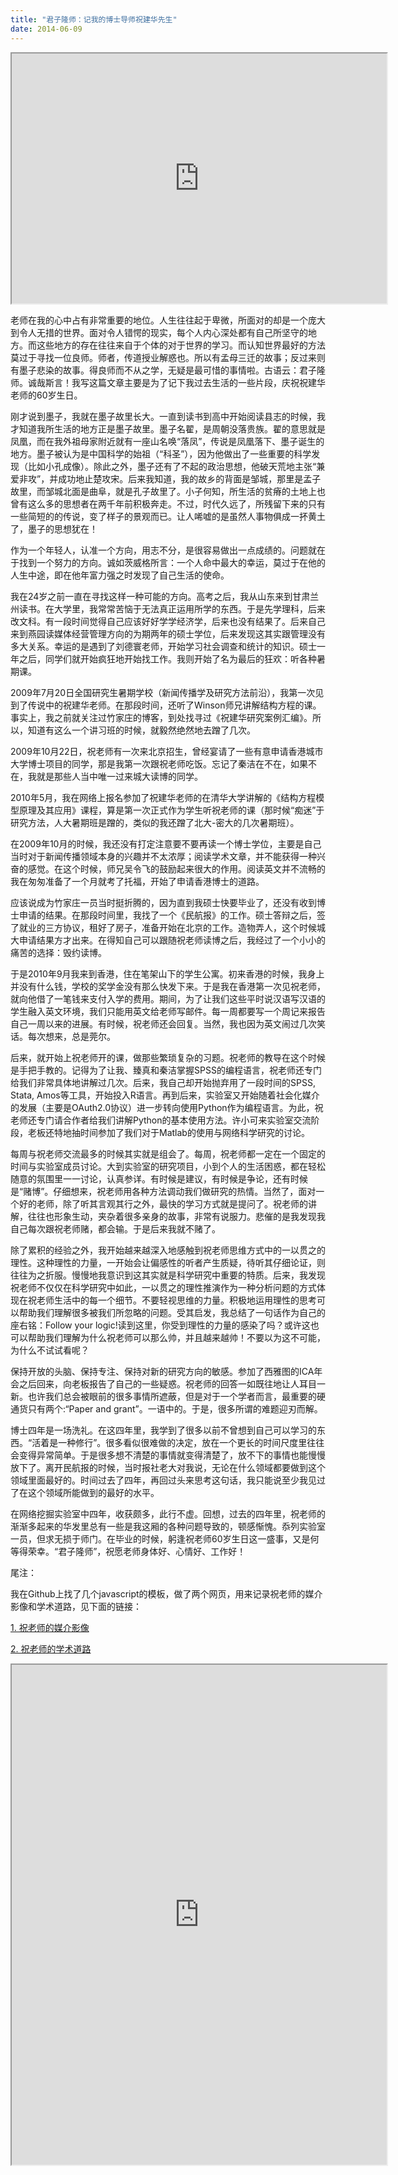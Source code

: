 ```yaml
---
title: "君子隆师：记我的博士导师祝建华先生"
date: 2014-06-09
---
```


<iframe src='http://chengjun.github.io/media-images/' scrolling="no" width="600" height = "400"></iframe>


老师在我的心中占有非常重要的地位。人生往往起于卑微，所面对的却是一个庞大到令人无措的世界。面对令人错愕的现实，每个人内心深处都有自己所坚守的地方。而这些地方的存在往往来自于个体的对于世界的学习。而认知世界最好的方法莫过于寻找一位良师。师者，传道授业解惑也。所以有孟母三迁的故事；反过来则有墨子悲染的故事。得良师而不从之学，无疑是最可惜的事情啦。古语云：君子隆师。诚哉斯言！我写这篇文章主要是为了记下我过去生活的一些片段，庆祝祝建华老师的60岁生日。

刚才说到墨子，我就在墨子故里长大。一直到读书到高中开始阅读县志的时候，我才知道我所生活的地方正是墨子故里。墨子名翟，是周朝没落贵族。翟的意思就是凤凰，而在我外祖母家附近就有一座山名唤“落凤”，传说是凤凰落下、墨子诞生的地方。墨子被认为是中国科学的始祖（“科圣”），因为他做出了一些重要的科学发现（比如小孔成像）。除此之外，墨子还有了不起的政治思想，他破天荒地主张“兼爱非攻”，并成功地止楚攻宋。后来我知道，我的故乡的背面是邹城，那里是孟子故里，而邹城北面是曲阜，就是孔子故里了。小子何知，所生活的贫瘠的土地上也曾有这么多的思想者在两千年前积极奔走。不过，时代久远了，所残留下来的只有一些简短的的传说，变了样子的景观而已。让人唏嘘的是虽然人事物俱成一抔黄土了，墨子的思想犹在！

作为一个年轻人，认准一个方向，用志不分，是很容易做出一点成绩的。问题就在于找到一个努力的方向。诚如茨威格所言：一个人命中最大的幸运，莫过于在他的人生中途，即在他年富力强之时发现了自己生活的使命。

我在24岁之前一直在寻找这样一种可能的方向。高考之后，我从山东来到甘肃兰州读书。在大学里，我常常苦恼于无法真正运用所学的东西。于是先学理科，后来改文科。有一段时间觉得自己应该好好学学经济学，后来也没有结果了。后来自己来到燕园读媒体经营管理方向的为期两年的硕士学位，后来发现这其实跟管理没有多大关系。幸运的是遇到了刘德寰老师，开始学习社会调查和统计的知识。硕士一年之后，同学们就开始疯狂地开始找工作。我则开始了名为最后的狂欢：听各种暑期课。

2009年7月20日全国研究生暑期学校（新闻传播学及研究方法前沿），我第一次见到了传说中的祝建华老师。在那段时间，还听了Winson师兄讲解结构方程的课。事实上，我之前就关注过竹家庄的博客，到处找寻过《祝建华研究案例汇编》。所以，知道有这么一个讲习班的时候，就毅然绝然地去蹭了几次。

2009年10月22日，祝老师有一次来北京招生，曾经宴请了一些有意申请香港城市大学博士项目的同学，那是我第一次跟祝老师吃饭。忘记了秦洁在不在，如果不在，我就是那些人当中唯一过来城大读博的同学。

2010年5月，我在网络上报名参加了祝建华老师的在清华大学讲解的《结构方程模型原理及其应用》课程，算是第一次正式作为学生听祝老师的课（那时候“痴迷”于研究方法，人大暑期班是蹭的，类似的我还蹭了北大-密大的几次暑期班）。

在2009年10月的时候，我还没有打定注意要不要再读一个博士学位，主要是自己当时对于新闻传播领域本身的兴趣并不太浓厚；阅读学术文章，并不能获得一种兴奋的感觉。在这个时候，师兄吴令飞的鼓励起来很大的作用。阅读英文并不流畅的我在匆匆准备了一个月就考了托福，开始了申请香港博士的道路。

应该说成为竹家庄一员当时挺折腾的，因为直到我硕士快要毕业了，还没有收到博士申请的结果。在那段时间里，我找了一个《民航报》的工作。硕士答辩之后，签了就业的三方协议，租好了房子，准备开始在北京的工作。造物弄人，这个时候城大申请结果方才出来。在得知自己可以跟随祝老师读博之后，我经过了一个小小的痛苦的选择：毁约读博。

于是2010年9月我来到香港，住在笔架山下的学生公寓。初来香港的时候，我身上并没有什么钱，学校的奖学金没有那么快发下来。于是我在香港第一次见祝老师，就向他借了一笔钱来支付入学的费用。期间，为了让我们这些平时说汉语写汉语的学生融入英文环境，我们只能用英文给老师写邮件。每一周都要写一个周记来报告自己一周以来的进展。有时候，祝老师还会回复。当然，我也因为英文闹过几次笑话。每次想来，总是莞尔。

后来，就开始上祝老师开的课，做那些繁琐复杂的习题。祝老师的教导在这个时候是手把手教的。记得为了让我、臻真和秦洁掌握SPSS的编程语言，祝老师还专门给我们非常具体地讲解过几次。后来，我自己却开始抛弃用了一段时间的SPSS, Stata, Amos等工具，开始投入R语言。再到后来，实验室又开始随着社会化媒介的发展（主要是OAuth2.0协议）进一步转向使用Python作为编程语言。为此，祝老师还专门请合作者给我们讲解Python的基本使用方法。许小可来实验室交流阶段，老板还特地抽时间参加了我们对于Matlab的使用与网络科学研究的讨论。

每周与祝老师交流最多的时候其实就是组会了。每周，祝老师都一定在一个固定的时间与实验室成员讨论。大到实验室的研究项目，小到个人的生活困惑，都在轻松随意的氛围里一一讨论，认真参详。有时候是建议，有时候是争论，还有时候是“赌博”。仔细想来，祝老师用各种方法调动我们做研究的热情。当然了，面对一个好的老师，除了听其言观其行之外，最快的学习方式就是提问了。祝老师的讲解，往往也形象生动，夹杂着很多亲身的故事，非常有说服力。悲催的是我发现我自己每次跟祝老师赌，都会输。于是后来我就不赌了。

除了累积的经验之外，我开始越来越深入地感触到祝老师思维方式中的一以贯之的理性。这种理性的力量，一开始会让偏感性的听者产生质疑，待听其仔细论证，则往往为之折服。慢慢地我意识到这其实就是科学研究中重要的特质。后来，我发现祝老师不仅仅在科学研究中如此，一以贯之的理性推演作为一种分析问题的方式体现在祝老师生活中的每一个细节。不要轻视思维的力量。积极地运用理性的思考可以帮助我们理解很多被我们所忽略的问题。受其启发，我总结了一句话作为自己的座右铭：Follow your logic!读到这里，你受到理性的力量的感染了吗？或许这也可以帮助我们理解为什么祝老师可以那么帅，并且越来越帅！不要以为这不可能，为什么不试试看呢？

保持开放的头脑、保持专注、保持对新的研究方向的敏感。参加了西雅图的ICA年会之后回来，向老板报告了自己的一些疑惑。祝老师的回答一如既往地让人耳目一新。也许我们总会被眼前的很多事情所遮蔽，但是对于一个学者而言，最重要的硬通货只有两个:“Paper and grant”。一语中的。于是，很多所谓的难题迎刃而解。

博士四年是一场洗礼。在这四年里，我学到了很多以前不曾想到自己可以学习的东西。“活着是一种修行”。很多看似很难做的决定，放在一个更长的时间尺度里往往会变得异常简单。于是很多想不清楚的事情就变得清楚了，放不下的事情也能慢慢放下了。离开民航报的时候，当时报社老大对我说，无论在什么领域都要做到这个领域里面最好的。时间过去了四年，再回过头来思考这句话，我只能说至少我见过了在这个领域所能做到的最好的水平。

在网络挖掘实验室中四年，收获颇多，此行不虚。回想，过去的四年里，祝老师的渐渐多起来的华发里总有一些是我这厢的各种问题导致的，顿感惭愧。忝列实验室一员，但求无损于师门。在毕业的时候，躬逢祝老师60岁生日这一盛事，又是何等得荣幸。“君子隆师”，祝愿老师身体好、心情好、工作好！

尾注：

我在Github上找了几个javascript的模板，做了两个网页，用来记录祝老师的媒介影像和学术道路，见下面的链接：

[1. 祝老师的媒介影像](http://chengjun.github.io/media-images/)

[2. 祝老师的学术道路](http://chengjun.github.io/road)

<iframe src='http://chengjun.github.io/road/' align = "middle" scrolling="yes" width="600" height = "800"></iframe>
